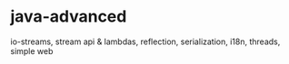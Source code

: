 # java-advanced
io-streams, stream api &amp; lambdas, reflection, serialization, i18n,
threads, simple web 
